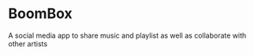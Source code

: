 # BoomBox
A social media app to share music and playlist as well as collaborate with other artists 
